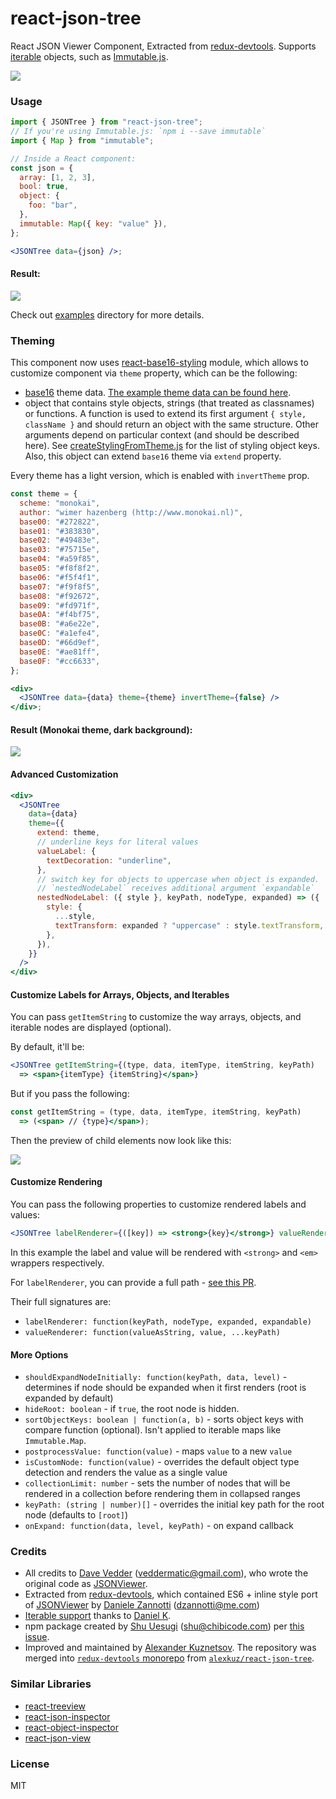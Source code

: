 # react-json-tree

React JSON Viewer Component, Extracted from [redux-devtools](https://github.com/reduxjs/redux-devtools). Supports [iterable](https://developer.mozilla.org/en-US/docs/Web/JavaScript/Reference/Iteration_protocols#iterable) objects, such as [Immutable.js](https://facebook.github.io/immutable-js/).

![](https://img.shields.io/npm/v/react-json-tree.svg)

### Usage

```jsx
import { JSONTree } from "react-json-tree";
// If you're using Immutable.js: `npm i --save immutable`
import { Map } from "immutable";

// Inside a React component:
const json = {
  array: [1, 2, 3],
  bool: true,
  object: {
    foo: "bar",
  },
  immutable: Map({ key: "value" }),
};

<JSONTree data={json} />;
```

#### Result:

![](https://i.ibb.co/0KSYRJg/example-result.png)

Check out [examples](examples) directory for more details.

### Theming

This component now uses [react-base16-styling](https://github.com/reduxjs/redux-devtools/tree/main/packages/react-base16-styling) module, which allows to customize component via `theme` property, which can be the following:

- [base16](https://github.com/chriskempson/base16) theme data. [The example theme data can be found here](https://github.com/gaearon/redux-devtools/tree/75322b15ee7ba03fddf10ac3399881e302848874/src/react/themes).
- object that contains style objects, strings (that treated as classnames) or functions. A function is used to extend its first argument `{ style, className }` and should return an object with the same structure. Other arguments depend on particular context (and should be described here). See [createStylingFromTheme.js](https://github.com/reduxjs/redux-devtools/blob/main/packages/react-json-tree/src/createStylingFromTheme.ts) for the list of styling object keys. Also, this object can extend `base16` theme via `extend` property.

Every theme has a light version, which is enabled with `invertTheme` prop.

```jsx
const theme = {
  scheme: "monokai",
  author: "wimer hazenberg (http://www.monokai.nl)",
  base00: "#272822",
  base01: "#383830",
  base02: "#49483e",
  base03: "#75715e",
  base04: "#a59f85",
  base05: "#f8f8f2",
  base06: "#f5f4f1",
  base07: "#f9f8f5",
  base08: "#f92672",
  base09: "#fd971f",
  base0A: "#f4bf75",
  base0B: "#a6e22e",
  base0C: "#a1efe4",
  base0D: "#66d9ef",
  base0E: "#ae81ff",
  base0F: "#cc6633",
};

<div>
  <JSONTree data={data} theme={theme} invertTheme={false} />
</div>;
```

#### Result (Monokai theme, dark background):

![](http://cl.ly/image/330o2L1J3V0h/screenshot%202015-08-26%20at%2010.48.24%20AM.png)

#### Advanced Customization

```jsx
<div>
  <JSONTree
    data={data}
    theme={{
      extend: theme,
      // underline keys for literal values
      valueLabel: {
        textDecoration: "underline",
      },
      // switch key for objects to uppercase when object is expanded.
      // `nestedNodeLabel` receives additional argument `expandable`
      nestedNodeLabel: ({ style }, keyPath, nodeType, expanded) => ({
        style: {
          ...style,
          textTransform: expanded ? "uppercase" : style.textTransform,
        },
      }),
    }}
  />
</div>
```

#### Customize Labels for Arrays, Objects, and Iterables

You can pass `getItemString` to customize the way arrays, objects, and iterable nodes are displayed (optional).

By default, it'll be:

```jsx
<JSONTree getItemString={(type, data, itemType, itemString, keyPath)
  => <span>{itemType} {itemString}</span>}
```

But if you pass the following:

```jsx
const getItemString = (type, data, itemType, itemString, keyPath)
  => (<span> // {type}</span>);
```

Then the preview of child elements now look like this:

![](http://cl.ly/image/1J1a0b0T0K3c/screenshot%202015-10-07%20at%203.44.31%20PM.png)

#### Customize Rendering

You can pass the following properties to customize rendered labels and values:

```jsx
<JSONTree labelRenderer={([key]) => <strong>{key}</strong>} valueRenderer={(raw) => <em>{raw}</em>} />
```

In this example the label and value will be rendered with `<strong>` and `<em>` wrappers respectively.

For `labelRenderer`, you can provide a full path - [see this PR](https://github.com/chibicode/react-json-tree/pull/32).

Their full signatures are:

- `labelRenderer: function(keyPath, nodeType, expanded, expandable)`
- `valueRenderer: function(valueAsString, value, ...keyPath)`

#### More Options

- `shouldExpandNodeInitially: function(keyPath, data, level)` - determines if node should be expanded when it first renders (root is expanded by default)
- `hideRoot: boolean` - if `true`, the root node is hidden.
- `sortObjectKeys: boolean | function(a, b)` - sorts object keys with compare function (optional). Isn't applied to iterable maps like `Immutable.Map`.
- `postprocessValue: function(value)` - maps `value` to a new `value`
- `isCustomNode: function(value)` - overrides the default object type detection and renders the value as a single value
- `collectionLimit: number` - sets the number of nodes that will be rendered in a collection before rendering them in collapsed ranges
- `keyPath: (string | number)[]` - overrides the initial key path for the root node (defaults to `[root]`)
- `onExpand: function(data, level, keyPath)` - on expand callback

### Credits

- All credits to [Dave Vedder](http://www.eskimospy.com/) ([veddermatic@gmail.com](mailto:veddermatic@gmail.com)), who wrote the original code as [JSONViewer](https://bitbucket.org/davevedder/react-json-viewer/).
- Extracted from [redux-devtools](https://github.com/gaearon/redux-devtools), which contained ES6 + inline style port of [JSONViewer](https://bitbucket.org/davevedder/react-json-viewer/) by [Daniele Zannotti](http://www.github.com/dzannotti) ([dzannotti@me.com](mailto:dzannotti@me.com))
- [Iterable support](https://github.com/gaearon/redux-devtools/pull/79) thanks to [Daniel K](https://github.com/FredyC).
- npm package created by [Shu Uesugi](http://github.com/chibicode) ([shu@chibicode.com](mailto:shu@chibicode.com)) per [this issue](https://github.com/gaearon/redux-devtools/issues/85).
- Improved and maintained by [Alexander Kuznetsov](https://github.com/alexkuz). The repository was merged into [`redux-devtools` monorepo](https://github.com/reduxjs/redux-devtools) from [`alexkuz/react-json-tree`](https://github.com/alexkuz/react-json-tree).

### Similar Libraries

- [react-treeview](https://github.com/chenglou/react-treeview)
- [react-json-inspector](https://github.com/Lapple/react-json-inspector)
- [react-object-inspector](https://github.com/xyc/react-object-inspector)
- [react-json-view](https://github.com/mac-s-g/react-json-view)

### License

MIT
